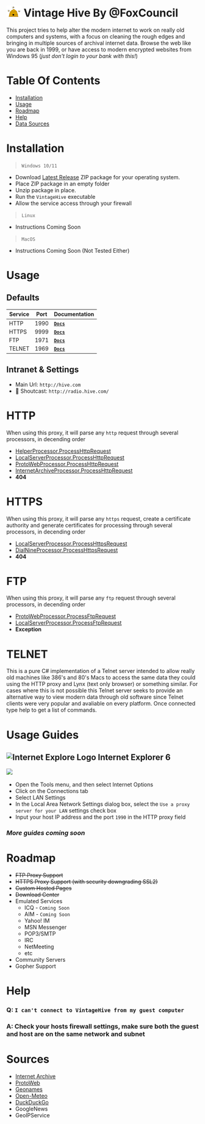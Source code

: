 ﻿<img src="Statics/controllers/hive.com/img/hive.gif" height="30"> Vintage Hive By @FoxCouncil
======

This project tries to help alter the modern internet to work on really old computers and systems, with a focus on cleaning the rough edges and bringing in multiple sources of archival internet data. Browse the web like you are back in 1999, or have access to modern encrypted websites from Windows 95 (_just don't login to your bank with this!_)

# Table Of Contents

- [Installation](#installation)
- [Usage](#usage)
- [Roadmap](#roadmap)
- [Help](#help)
- [Data Sources](#sources)

# Installation

> `Windows 10/11`

- Download [Latest Release](https://github.com/FoxCouncil/VintageHive/releases/latest) ZIP package for your operating system.
- Place ZIP package in an empty folder
- Unzip package in place.
- Run the `VintageHive` executable
- Allow the service access through your firewall

> `Linux`

- Instructions Coming Soon

> `MacOS`

- Instructions Coming Soon (Not Tested Either)

# Usage

## Defaults

| Service | Port | Documentation  |
|---------|------|----------------|
|    HTTP | 1990 | [**`Docs`**](#http) |
|   HTTPS | 9999 | [**`Docs`**](#https) |
|     FTP | 1971 | [**`Docs`**](#ftp) |
|  TELNET | 1969 | [**`Docs`**](#telnet) |

Intranet & Settings
------

- Main Url: `http://hive.com`
- 🧪 Shoutcast: `http://radio.hive.com/`

# HTTP

When using this proxy, it will parse any `http` request through several processors, in decending order

- [HelperProcessor.ProcessHttpRequest](https://github.com/FoxCouncil/VintageHive/blob/main/Processors/HelperProcessor.cs#L17)
- [LocalServerProcessor.ProcessHttpRequest](https://github.com/FoxCouncil/VintageHive/blob/main/Processors/LocalServerProcessor.cs#L523)
- [ProtoWebProcessor.ProcessHttpRequest](https://github.com/FoxCouncil/VintageHive/blob/main/Processors/LocalServerProcessor.cs#L80)
- [InternetArchiveProcessor.ProcessHttpRequest](https://github.com/FoxCouncil/VintageHive/blob/main/Processors/InternetArchiveProcessor.cs#L49)
- **404**

# HTTPS

When using this proxy, it will parse any `https` request, create a certificate authority and generate certificates for processing through several processors, in decending order

- [LocalServerProcessor.ProcessHttpsRequest](https://github.com/FoxCouncil/VintageHive/blob/main/Processors/LocalServerProcessor.cs#L516)
- [DialNineProcessor.ProcessHttpsRequest](https://github.com/FoxCouncil/VintageHive/blob/main/Processors/DialNineProcessor.cs#L20)
- **404**

# FTP

When using this proxy, it will parse any `ftp` request through several processors, in decending order

- [ProtoWebProcessor.ProcessFtpRequest](https://github.com/FoxCouncil/VintageHive/blob/main/Processors/ProtoWebProcessor.cs#L99)
- [LocalServerProcessor.ProcessFtpRequest](https://github.com/FoxCouncil/VintageHive/blob/main/Processors/LocalServerProcessor.cs#L80)
- **Exception**

# TELNET

This is a pure C# implementation of a Telnet server intended to allow really old machines like 386's and 80's Macs to access the same data they could using the HTTP proxy and Lynx (text only browser) or something similar. For cases where this is not possible this Telnet server seeks to provide an alternative way to view modern data through old software since Telnet clients were very popular and avaliable on every platform. Once connected type help to get a list of commands.

# Usage Guides

<img src="https://docs.microsoft.com/en-us/windows/iot/iot-enterprise/kiosk-mode/media/ie11.png" alt="Internet Explore Logo" width="12"> Internet Explorer 6
------
<img src="https://docs.microsoft.com/en-us/troubleshoot/developer/browsers/connectivity-navigation/media/use-proxy-servers-with-ie/browser-setting-to-bypass-address.png">

- Open the Tools menu, and then select Internet Options
- Click on the Connections tab
- Select LAN Settings
- In the Local Area Network Settings dialog box, select the `Use a proxy server for your LAN` settings check box
- Input your host IP address and the port `1990` in the HTTP proxy field

### *More guides coming soon*

# Roadmap

- ~~FTP Proxy Support~~
- ~~HTTPS Proxy Support (with security downgrading SSL2)~~
- ~~Custom Hosted Pages~~
- ~~Download Center~~
- Emulated Services
  - ICQ - `Coming Soon`
  - AIM - `Coming Soon`
  - Yahoo! IM
  - MSN Messenger
  - POP3/SMTP
  - IRC
  - NetMeeting
  - etc
- Community Servers
- Gopher Support

# Help

### Q: `I can't connect to VintageHive from my guest computer`
### A: Check your hosts firewall settings, make sure both the guest and host are on the same network and subnet

# Sources

- [Internet Archive](https://web.archive.org/)
- [ProtoWeb](https://protoweb.org/)
- [Geonames](https://www.geonames.org/)
- [Open-Meteo](https://github.com/open-meteo/open-meteo)
- [DuckDuckGo](https://duckduckgo.com/)
- GoogleNews
- GeoIPService
